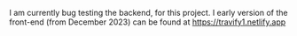
I am currently bug testing the backend, for this project. I early version of the front-end (from December 2023) can be found at https://travify1.netlify.app

